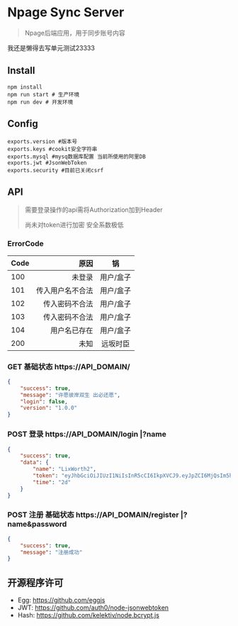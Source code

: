 # Npage Sync Server

> Npage后端应用，用于同步账号内容

我还是懒得去写单元测试23333
## Install

```
npm install
npm run start # 生产环境
npm run dev # 开发环境
```

## Config
``` 
exports.version #版本号
exports.keys #cookit安全字符串
exports.mysql #mysq数据库配置 当前所使用的阿里DB
exports.jwt #JsonWebToken
exports.security #目前已关闭csrf
```

## API
> 需要登录操作的api需将Authorization加到Header 
>
> 尚未对token进行加密 安全系数极低

### ErrorCode
| Code | 原因 | 锅 |
| :-----| ----: | :----: |
| 100 | 未登录 | 用户/盒子 |
| 101 | 传入用户名不合法 | 用户/盒子 |
| 102 | 传入密码不合法 | 用户/盒子 |
| 103 | 传入密码不合法 | 用户/盒子 |
| 104 | 用户名已存在 | 用户/盒子 |
| 200 | 未知 | 远坂时臣 |

### GET 基础状态 https://API_DOMAIN/
```json
{
    "success": true,
    "message": "许愿彼岸双生 出必还愿",
    "login": false,
    "version": "1.0.0"
}
```

### POST 登录 https://API_DOMAIN/login    |?name

```json
{
    "success": true,
    "data": {
        "name": "LixWorth2",
        "token": "eyJhbGciOiJIUzI1NiIsInR5cCI6IkpXVCJ9.eyJpZCI6MjQsIm5hbWUiOiJMaXhXb3J0aDIiLCJpYXQiOjE1NzIwNzQ3MTIsImV4cCI6MTU3MjI0NzUxMn0.dzMJsPqD26KxHUPPCURIVVZMMQUPTz0aPo83TWc5_Co",
        "time": "2d"
    }
}
```

### POST 注册 基础状态 https://API_DOMAIN/register    |?name&password
```json
{
    "success": true,
    "message": "注册成功"
}
```

## 开源程序许可
* Egg: https://github.com/eggjs
* JWT: https://github.com/auth0/node-jsonwebtoken
* Hash: https://github.com/kelektiv/node.bcrypt.js
